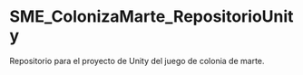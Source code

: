 # SME_ColonizaMarte_RepositorioUnity
Repositorio para el proyecto de Unity del juego de colonia de marte.
